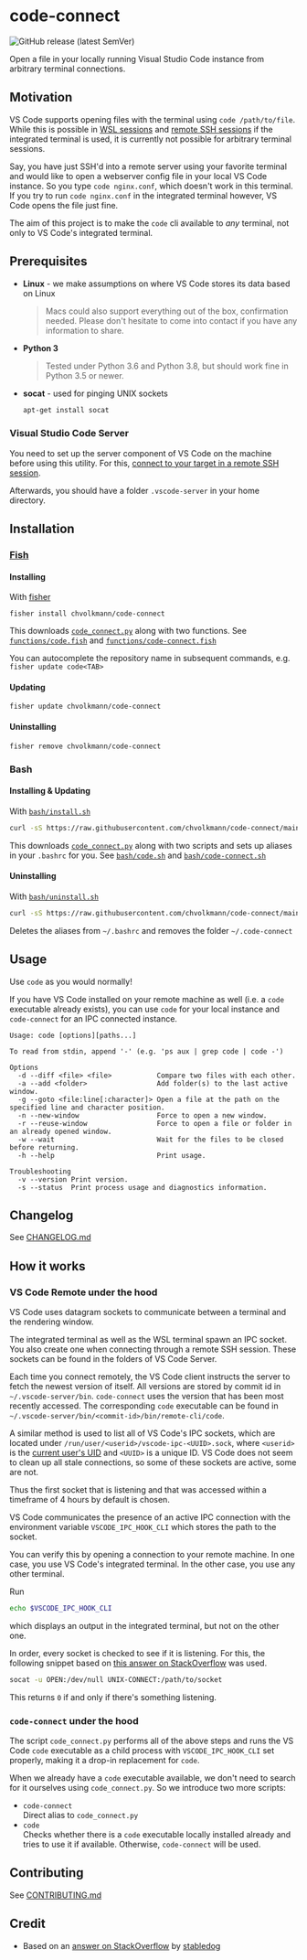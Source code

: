 # code-connect

![GitHub release (latest SemVer)](https://img.shields.io/github/v/release/chvolkmann/code-connect?label=version&style=flat-square)

Open a file in your locally running Visual Studio Code instance from arbitrary terminal connections.

## Motivation

VS Code supports opening files with the terminal using `code /path/to/file`. While this is possible in [WSL sessions](https://code.visualstudio.com/docs/remote/wsl) and [remote SSH sessions](https://code.visualstudio.com/docs/remote/ssh) if the integrated terminal is used, it is currently not possible for arbitrary terminal sessions.

Say, you have just SSH'd into a remote server using your favorite terminal and would like to open a webserver config file in your local VS Code instance. So you type `code nginx.conf`, which doesn't work in this terminal. If you try to run `code nginx.conf` in the integrated terminal however, VS Code opens the file just fine.

The aim of this project is to make the `code` cli available to _any_ terminal, not only to VS Code's integrated terminal.

## Prerequisites

- **Linux** - we make assumptions on where VS Code stores its data based on Linux

  > Macs could also support everything out of the box, confirmation needed. Please don't hesitate to come into contact if you have any information to share.

- **Python 3**
  > Tested under Python 3.6 and Python 3.8, but should work fine in Python 3.5 or newer.
- **socat** - used for pinging UNIX sockets
  ```bash
  apt-get install socat
  ```

### Visual Studio Code Server

You need to set up the server component of VS Code on the machine before using this utility. For this, [connect to your target in a remote SSH session](https://code.visualstudio.com/docs/remote/ssh).

Afterwards, you should have a folder `.vscode-server` in your home directory.

## Installation

### [Fish](https://fishshell.com/)

#### Installing

With [fisher](https://github.com/jorgebucaran/fisher)

```fish
fisher install chvolkmann/code-connect
```

This downloads [`code_connect.py`](./bin/code_connect.py) along with two functions. See [`functions/code.fish`](./functions/code.fish) and [`functions/code-connect.fish`](./functions/code-connect.fish)

You can autocomplete the repository name in subsequent commands, e.g. `fisher update code<TAB>`

#### Updating

```fish
fisher update chvolkmann/code-connect
```

#### Uninstalling

```fish
fisher remove chvolkmann/code-connect
```

### Bash

#### Installing & Updating

With [`bash/install.sh`](./bash/install.sh)

```bash
curl -sS https://raw.githubusercontent.com/chvolkmann/code-connect/main/bash/install.sh | bash
```

This downloads [`code_connect.py`](./bin/code_connect.py) along with two scripts and sets up aliases in your `.bashrc` for you. See [`bash/code.sh`](./bash/code.sh) and [`bash/code-connect.sh`](./bash/code-connect.sh)

#### Uninstalling

With [`bash/uninstall.sh`](./bash/uninstall.sh)

```bash
curl -sS https://raw.githubusercontent.com/chvolkmann/code-connect/main/bash/uninstall.sh | bash
```

Deletes the aliases from `~/.bashrc` and removes the folder `~/.code-connect`

## Usage

Use `code` as you would normally!

If you have VS Code installed on your remote machine as well (i.e. a `code` executable already exists), you can use `code` for your local instance and `code-connect` for an IPC connected instance.

```
Usage: code [options][paths...]

To read from stdin, append '-' (e.g. 'ps aux | grep code | code -')

Options
  -d --diff <file> <file>           Compare two files with each other.
  -a --add <folder>                 Add folder(s) to the last active window.
  -g --goto <file:line[:character]> Open a file at the path on the specified line and character position.
  -n --new-window                   Force to open a new window.
  -r --reuse-window                 Force to open a file or folder in an already opened window.
  -w --wait                         Wait for the files to be closed before returning.
  -h --help                         Print usage.

Troubleshooting
  -v --version Print version.
  -s --status  Print process usage and diagnostics information.
```

## Changelog

See [CHANGELOG.md](./CHANGELOG.md)

## How it works

### VS Code Remote under the hood

VS Code uses datagram sockets to communicate between a terminal and the rendering window.

The integrated terminal as well as the WSL terminal spawn an IPC socket. You also create one when connecting through a remote SSH session. These sockets can be found in the folders of VS Code Server.

Each time you connect remotely, the VS Code client instructs the server to fetch the newest version of itself. All versions are stored by commit id in `~/.vscode-server/bin`. `code-connect` uses the version that has been most recently accessed. The corresponding `code` executable can be found in `~/.vscode-server/bin/<commit-id>/bin/remote-cli/code`.

A similar method is used to list all of VS Code's IPC sockets, which are located under `/run/user/<userid>/vscode-ipc-<UUID>.sock`, where `<userid>` is the [current user's UID](https://en.wikipedia.org/wiki/User_identifier) and `<UUID>` is a unique ID. VS Code does not seem to clean up all stale connections, so some of these sockets are active, some are not.

Thus the first socket that is listening and that was accessed within a timeframe of 4 hours by default is chosen.

VS Code communicates the presence of an active IPC connection with the environment variable `VSCODE_IPC_HOOK_CLI` which stores the path to the socket.

You can verify this by opening a connection to your remote machine. In one case, you use VS Code's integrated terminal. In the other case, you use any other terminal.

Run

```bash
echo $VSCODE_IPC_HOOK_CLI
```

which displays an output in the integrated terminal, but not on the other one.

In order, every socket is checked to see if it is listening. For this, the following snippet based on [this answer on StackOverflow](https://unix.stackexchange.com/a/556790) was used.

```bash
socat -u OPEN:/dev/null UNIX-CONNECT:/path/to/socket
```

This returns `0` if and only if there's something listening.

### `code-connect` under the hood

The script `code_connect.py` performs all of the above steps and runs the VS Code `code` executable
as a child process with `VSCODE_IPC_HOOK_CLI` set properly, making it a drop-in replacement for `code`.

When we already have a `code` executable available, we don't need to search for it ourselves using `code_connect.py`. So we introduce two more scripts:

- `code-connect`  
  Direct alias to `code_connect.py`
- `code`  
  Checks whether there is a `code` executable locally installed already and tries to use it if available. Otherwise, `code-connect` will be used.

## Contributing

See [CONTRIBUTING.md](./CONTRIBUTING.md)

## Credit

- Based on an [answer on StackOverflow](https://stackoverflow.com/a/60949722) by [stabledog](https://stackoverflow.com/users/237059/Stabledog)
